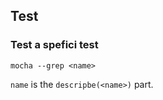 ## Test

### Test a spefici test

```
mocha --grep <name>
```

`name` is the `descripbe(<name>)` part.
